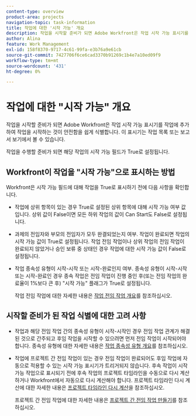 ```yaml
---
content-type: overview
product-area: projects
navigation-topic: task-information
title: 작업에 대한 '시작 가능' 개요
description: 작업을 시작할 준비가 되면 Adobe Workfront은 작업 시작 가능 표시기를 작업에 추가하여 작업을 시작하는 것이 안전함을 쉽게 식별합니다. 이 표시기는 작업 목록 또는 보고서 보기에서 볼 수 있습니다.
author: Alina
feature: Work Management
exl-id: 158f8370-9717-4c61-99fa-e3b76a9e61cb
source-git-commit: 7427706f6ce6cad3370b91269c1b4e7a10ed09f9
workflow-type: tm+mt
source-wordcount: '431'
ht-degree: 0%

---
```


# 작업에 대한 &quot;시작 가능&quot; 개요

작업을 시작할 준비가 되면 Adobe Workfront은 작업 시작 가능 표시기를 작업에 추가하여 작업을 시작하는 것이 안전함을 쉽게 식별합니다. 이 표시기는 작업 목록 또는 보고서 보기에서 볼 수 있습니다.

작업을 수행할 준비가 되면 해당 작업의 시작 가능 필드가 True로 설정됩니다.

## Workfront이 작업을 &quot;시작 가능&quot;으로 표시하는 방법

Workfront은 시작 가능 필드에 대해 작업을 True로 표시하기 전에 다음 사항을 확인합니다.

* 작업에 상위 항목이 있는 경우 True로 설정된 상위 항목에 대해 시작 가능 여부 값입니다. 상위 값이 False이면 모든 하위 작업의 값이 Can Start도 False로 설정됩니다.
* 과제의 전임자와 부모의 전임자가 모두 완결되었는지 여부. 작업이 완료되면 작업의 시작 가능 값이 True로 설정됩니다. 작업 전임 작업이나 상위 작업의 전임 작업이 완료되지 않았거나 승인 보류 중 상태인 경우 작업에 대한 시작 가능 값이 False로 설정됩니다.
* 작업 종속성 유형이 시작-시작 또는 시작-완료인지 여부. 종속성 유형이 시작-시작 또는 시작-완료인 경우 종속 작업은 전임 작업이 진행 중인 후(또는 전임 작업의 완료율이 1%보다 큰 후) &quot;시작 가능&quot; 플래그가 True로 설정됩니다.

  작업 전임 작업에 대한 자세한 내용은 [작업 전임 작업 개요](../../../manage-work/tasks/use-prdcssrs/predecessors-overview.md)를 참조하십시오.

## 시작할 준비가 된 작업 식별에 대한 고려 사항

* 작업과 해당 전임 작업 간의 종속성 유형이 시작-시작인 경우 전임 작업 관계가 해결된 것으로 간주되고 후임 작업을 시작할 수 있으려면 먼저 전임 작업이 시작되어야 합니다. 종속성 유형에 대한 자세한 내용은 [작업 종속성 유형 개요](../../../manage-work/tasks/use-prdcssrs/task-dependency-types.md)를 참조하십시오.
* 작업에 프로젝트 간 전임 작업이 있는 경우 전임 작업이 완료되어도 후임 작업에 자동으로 적용할 수 있는 시작 가능 표시기가 트리거되지 않습니다. 후속 작업이 시작 가능 작업으로 표시되기 전에 후속 작업의 프로젝트 타임라인을 수동으로 다시 계산하거나 Workfront에서 자동으로 다시 계산해야 합니다. 프로젝트 타임라인 다시 계산에 대한 자세한 내용은 [프로젝트 타임라인 다시 계산](../../../manage-work/projects/manage-projects/recalculate-project-timeline.md)을 참조하십시오.

  프로젝트 간 전임 작업에 대한 자세한 내용은 [프로젝트 간 전임 작업 만들기](../../../manage-work/tasks/use-prdcssrs/cross-project-predecessors.md)를 참조하십시오.
